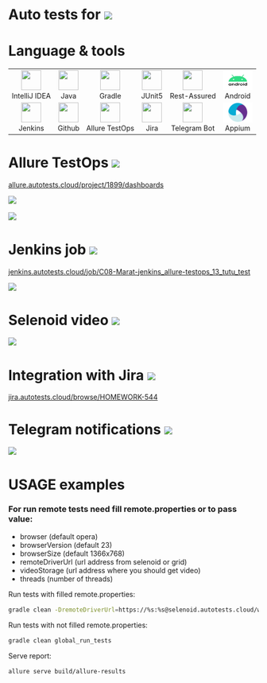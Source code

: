 # Auto tests for <code><img height="50" src="https://cdn3.tu-tu.ru/wp-content/uploads/2021/04/01_01.png"></code>

# Language & tools
<table>
<tbody>
<tr>
<td align="center"><src="https://www.jetbrains.com/idea/"><img src="https://upload.wikimedia.org/wikipedia/commons/thumb/9/9c/IntelliJ_IDEA_Icon.svg/1200px-IntelliJ_IDEA_Icon.svg.png" width="40" height="40"><br>IntelliJ IDEA</td>
<td align="center"><src="https://www.jetbrains.com/idea/"><img src="https://cdn-icons-png.flaticon.com/512/226/226777.png" width="40" height="40"><br>Java</td>
<td align="center"><src="https://www.jetbrains.com/idea/"><img src="https://static-00.iconduck.com/assets.00/gradle-icon-256x256-jq2wrvfo.png" width="40" height="40"><br>Gradle</td>
<td align="center"><src="https://www.jetbrains.com/idea/"><img src="https://junit.org/junit5/assets/img/junit5-logo.png" width="40" height="40"><br>JUnit5</td>
<td align="center"><src="https://www.jetbrains.com/idea/"><img src="https://media.trustradius.com/product-logos/M1/My/B8NQDTOWGI16.PNG" width="40" height="40"><br>Rest-Assured</td>
<td align="center"><src="https://www.jetbrains.com/idea/"><img src="https://github.com/MartinGPU/final-project/blob/main/resources/img/icons/And.jpg" width="60" height="40"><br>Android</td>
</tr>
<tr>
<td align="center"><src="https://www.jetbrains.com/idea/"><img src="https://upload.wikimedia.org/wikipedia/commons/thumb/e/e9/Jenkins_logo.svg/1200px-Jenkins_logo.svg.png" width="40" height="40"><br>Jenkins</td>
<td align="center"><src="https://www.jetbrains.com/idea/"><img src="https://github.githubassets.com/images/modules/logos_page/GitHub-Mark.png" width="40" height="40"><br>Github</td>
<td align="center"><src="https://www.jetbrains.com/idea/"><img src="https://img.stackshare.io/service/40438/default_a9d9f8f8546d65b5f12a32106e6d03e6921e11fa.png" width="40" height="40"><br>Allure TestOps</td>
<td align="center"><src="https://www.jetbrains.com/idea/"><img src="https://logowik.com/content/uploads/images/jira2966.logowik.com.webp" width="40" height="40"><br>Jira</td>
<td align="center"><src="https://www.jetbrains.com/idea/"><img src="https://upload.wikimedia.org/wikipedia/commons/thumb/8/82/Telegram_logo.svg/2048px-Telegram_logo.svg.png" width="40" height="40"><br>Telegram Bot</td>
<td align="center"><src="https://www.jetbrains.com/idea/"><img src="https://github.com/MartinGPU/final-project/blob/main/resources/img/icons/appium.png" width="60" height="40"><br>Appium</td>
</tr>
</tbody>
</table>

# Allure TestOps <code><img height="50" src="https://github.com/Vasili888-QA/Vasili888-QA/blob/master/images/logo/AllureTestOps.png"></code>
<a target="_blank" href="https://allure.autotests.cloud/project/1899/dashboards">allure.autotests.cloud/project/1899/dashboards</a>

<code><img height="400" src="https://user-images.githubusercontent.com/80305279/221429649-f84bc99d-d6c5-40df-b735-1bd0d1efbfc1.png"></code>

<code><img height="400" src="https://user-images.githubusercontent.com/80305279/221429788-90483082-4e1e-4ee5-87d0-1b9c0e1699f8.png"></code>

# Jenkins job <code><img height="50" src="https://user-images.githubusercontent.com/80305279/221430862-8421ed62-79eb-477f-be8f-c276f501925b.png"></code>
<a target="_blank" href="https://jenkins.autotests.cloud/job/C08-Marat-jenkins_allure-testops_13_tutu_test/">jenkins.autotests.cloud/job/C08-Marat-jenkins_allure-testops_13_tutu_test</a>

<code><img height="400" src="https://user-images.githubusercontent.com/80305279/221429999-86753823-8250-4dcd-aaec-aa822b42689d.png"></code>

# Selenoid video <code><img height="50" src="https://user-images.githubusercontent.com/80305279/221432799-cf28da9c-b438-4083-b9bb-26f04f54d5de.png"></code>
<code><img height="400" src="https://github.com/MartinGPU/tutu-tests/blob/secondary/src/test/resources/img/136a4e620704f68ebb7b1923d574977c%20(1).gif?raw=true"></code>

# Integration with Jira <code><img height="50" src="https://user-images.githubusercontent.com/80305279/221431422-c0ca55bf-b3a1-46fb-8ed8-4d71ecf294b2.png"></code>
<a target="_blank" href="https://jira.autotests.cloud/browse/HOMEWORK-544">jira.autotests.cloud/browse/HOMEWORK-544</a>

# Telegram notifications <code><img height="50" src="https://user-images.githubusercontent.com/80305279/221431072-3ea96458-4744-4948-b96d-5fc42bbb0aa2.png"></code>

<code><img height="400" src="https://user-images.githubusercontent.com/80305279/221431129-53fe2d24-b904-4bcc-ad7a-b765e4517bfa.png"></code>

# USAGE examples

### For run remote tests need fill remote.properties or to pass value:

* browser (default opera)
* browserVersion (default 23)
* browserSize (default 1366x768)
* remoteDriverUrl (url address from selenoid or grid)
* videoStorage (url address where you should get video)
* threads (number of threads)


Run tests with filled remote.properties:
```bash
gradle clean -DremoteDriverUrl=https://%s:%s@selenoid.autotests.cloud/wd/hub/ -DvideoStorage=https://selenoid.autotests.cloud/video/ -Dthreads=1 global_run_tests
```

Run tests with not filled remote.properties:
```bash
gradle clean global_run_tests
```

Serve report:
```bash
allure serve build/allure-results
```




